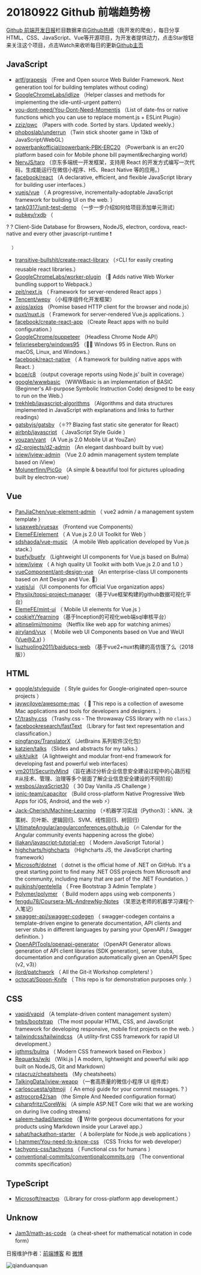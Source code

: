 # 20180922 Github 前端趋势榜

[Github 前端开发日报](http://caibaojian.com/c/news)栏目数据来自[Github热榜](http://news.caibaojian.com/)（我开发的爬虫），每日分享HTML、CSS、JavaScript、Vue等开源项目，为开发者提供动力，点击Star按钮来关注这个项目，点击Watch来收听每日的更新[Github主页](https://github.com/kujian/githubTrending)
## JavaScript

* [artf/grapesjs](https://github.com/artf/grapesjs) （Free and Open source Web Builder Framework. Next generation tool for building templates without coding）
* [GoogleChromeLabs/idlize](https://github.com/GoogleChromeLabs/idlize) （Helper classes and methods for implementing the idle-until-urgent pattern）
* [you-dont-need/You-Dont-Need-Momentjs](https://github.com/you-dont-need/You-Dont-Need-Momentjs) （List of date-fns or native functions which you can use to replace moment.js + ESLint Plugin）
* [zziz/pwc](https://github.com/zziz/pwc) （Papers with code. Sorted by stars. Updated weekly.）
* [phoboslab/underrun](https://github.com/phoboslab/underrun) （Twin stick shooter game in 13kb of JavaScript/WebGL）
* [powerbankofficial/powerbank-PBK-ERC20](https://github.com/powerbankofficial/powerbank-PBK-ERC20) （Powerbank is an erc20 platform based coin for Mobile phone bill payment&amp;recharging world）
* [NervJS/taro](https://github.com/NervJS/taro) （京东多端统一开发框架，支持用 React 的开发方式编写一次代码，生成能运行在微信小程序、H5、React Native 等的应用。）
* [facebook/react](https://github.com/facebook/react) （A declarative, efficient, and flexible JavaScript library for building user interfaces.）
* [vuejs/vue](https://github.com/vuejs/vue) （
        A progressive, incrementally-adoptable JavaScript framework for building UI on the web.
      ）
* [tank0317/unit-test-demo](https://github.com/tank0317/unit-test-demo) （一步一步介绍如何给项目添加单元测试）
* [pubkey/rxdb](https://github.com/pubkey/rxdb) （
        
? ? Client-Side Database for Browsers, NodeJS, electron, cordova, react-native and every other javascript-runtime ❗️

      ）
* [transitive-bullshit/create-react-library](https://github.com/transitive-bullshit/create-react-library) （⚡CLI for easily creating reusable react libraries.）
* [GoogleChromeLabs/worker-plugin](https://github.com/GoogleChromeLabs/worker-plugin) （🐳 Adds native Web Worker bundling support to Webpack.）
* [zeit/next.js](https://github.com/zeit/next.js) （
        Framework for server-rendered React apps
      ）
* [Tencent/wepy](https://github.com/Tencent/wepy) （小程序组件化开发框架）
* [axios/axios](https://github.com/axios/axios) （Promise based HTTP client for the browser and node.js）
* [nuxt/nuxt.js](https://github.com/nuxt/nuxt.js) （
        Framework for server-rendered Vue.js applications.
      ）
* [facebook/create-react-app](https://github.com/facebook/create-react-app) （Create React apps with no build configuration.）
* [GoogleChrome/puppeteer](https://github.com/GoogleChrome/puppeteer) （Headless Chrome Node API）
* [felixrieseberg/windows95](https://github.com/felixrieseberg/windows95) （💩🚀 Windows 95 in Electron. Runs on macOS, Linux, and Windows.）
* [facebook/react-native](https://github.com/facebook/react) （
        A framework for building native apps with React.
      ）
* [bcoe/c8](https://github.com/bcoe/c8) （output coverage reports using Node.js' built in coverage）
* [google/wwwbasic](https://github.com/google/wwwbasic) （WWWBasic is an implementation of BASIC (Beginner's All-purpose Symbolic Instruction Code) designed to be easy to run on the Web.）
* [trekhleb/javascript-algorithms](https://github.com/trekhleb/javascript-algorithms) （Algorithms and data structures implemented in JavaScript with explanations and links to further readings）
* [gatsbyjs/gatsby](https://github.com/gatsbyjs/gatsby) （⚛️?? Blazing fast static site generator for React）
* [airbnb/javascript](https://github.com/airbnb/javascript) （
        JavaScript Style Guide
      ）
* [youzan/vant](https://github.com/youzan/vant) （A Vue.js 2.0 Mobile UI at YouZan）
* [d2-projects/d2-admin](https://github.com/d2-projects/d2-admin) （An elegant dashboard built by vue）
* [iview/iview-admin](https://github.com/iview/iview-admin) （Vue 2.0 admin management system template based on iView）
* [Molunerfinn/PicGo](https://github.com/Molunerfinn/PicGo) （A simple &amp; beautiful tool for pictures uploading built by electron-vue）

## Vue

* [PanJiaChen/vue-element-admin](https://github.com/PanJiaChen/vue-element-admin) （
        vue2 admin / a management system template
      ）
* [lusaxweb/vuesax](https://github.com/lusaxweb/vuesax) （Frontend vue Components）
* [ElemeFE/element](https://github.com/ElemeFE/element) （
        A Vue.js 2.0 UI Toolkit for Web
      ）
* [sdshaoda/vue-music](https://github.com/sdshaoda/vue-music) （A mobile Web application developed by Vue.js stack.）
* [buefy/buefy](https://github.com/buefy/buefy) （Lightweight UI components for Vue.js based on Bulma）
* [iview/iview](https://github.com/iview/iview) （
        A high quality UI Toolkit with both Vue.js 2.0 and 1.0
      ）
* [vueComponent/ant-design-vue](https://github.com/vueComponent/ant-design-vue) （An enterprise-class UI components based on Ant Design and Vue. 🐜）
* [vuejs/ui](https://github.com/vuejs/ui) （UI components for official Vue organization apps）
* [Physiix/topsi-project-manager](https://github.com/Physiix/topsi-project-manager) （基于Vue框架构建的github数据可视化平台）
* [ElemeFE/mint-ui](https://github.com/ElemeFE/mint-ui) （
        Mobile UI elements for Vue.js
      ）
* [cookieY/Yearning](https://github.com/cookieY/Yearning) （基于Inception的可视化web端sql审核平台）
* [altinselimi/monimo](https://github.com/altinselimi/monimo) （Netflix like web app for watching animes）
* [airyland/vux](https://github.com/airyland/vux) （
        Mobile web UI Components based on Vue and WeUI (Vue@2.x)
      ）
* [liuzhuoling2011/baidupcs-web](https://github.com/liuzhuoling2011/baidupcs-web) （基于vue2+nuxt构建的高仿饿了么（2018版））

## HTML

* [google/styleguide](https://github.com/google/styleguide) （
        Style guides for Google-originated open-source projects
      ）
* [jaywcjlove/awesome-mac](https://github.com/jaywcjlove/awesome-mac) （
         This repo is a collection of awesome Mac applications and tools for developers and designers.
      ）
* [t7/trashy.css](https://github.com/t7/trashy.css) （Trashy.css - The throwaway CSS library with no `class`.）
* [facebookresearch/fastText](https://github.com/facebookresearch/fastText) （Library for fast text representation and classification.）
* [pingfangx/TranslatorX](https://github.com/pingfangx/TranslatorX) （JetBrains 系列软件汉化包）
* [katzien/talks](https://github.com/katzien/talks) （Slides and abstracts for my talks.）
* [uikit/uikit](https://github.com/uikit/uikit) （A lightweight and modular front-end framework for developing fast and powerful web interfaces）
* [ym2011/SecurityMind](https://github.com/ym2011/SecurityMind) （旨在通过分析企业信息安全建设过程中的心路历程 #从技术、管理、治理等多个层面了解企业信息安全建设的不同阶段）
* [wesbos/JavaScript30](https://github.com/wesbos/JavaScript30) （
        30 Day Vanilla JS Challenge
      ）
* [ionic-team/capacitor](https://github.com/ionic-team/capacitor) （Build cross-platform Native Progressive Web Apps for iOS, Android, and the web ⚡️）
* [Jack-Cherish/Machine-Learning](https://github.com/Jack-Cherish/Machine-Learning) （⚡️机器学习实战（Python3）：kNN、决策树、贝叶斯、逻辑回归、SVM、线性回归、树回归）
* [UltimateAngular/angularconferences.github.io](https://github.com/UltimateAngular/angularconferences.github.io) （🔥 Calendar for the Angular community events happening across the globe）
* [iliakan/javascript-tutorial-en](https://github.com/iliakan/javascript-tutorial-en) （
        Modern JavaScript Tutorial 
      ）
* [highcharts/highcharts](https://github.com/highcharts/highcharts) （Highcharts JS, the JavaScript charting framework）
* [Microsoft/dotnet](https://github.com/Microsoft/dotnet) （
        dotnet is the official home of .NET on GitHub. It's a great starting point to find many .NET OSS projects from Microsoft and the community, including many that are part of the .NET Foundation.
      ）
* [puikinsh/gentelella](https://github.com/puikinsh/gentelella) （
        Free Bootstrap 3 Admin Template
      ）
* [Polymer/polymer](https://github.com/Polymer/polymer) （
        Build modern apps using web components
      ）
* [fengdu78/Coursera-ML-AndrewNg-Notes](https://github.com/fengdu78/Coursera-ML-AndrewNg-Notes) （吴恩达老师的机器学习课程个人笔记）
* [swagger-api/swagger-codegen](https://github.com/swagger-api/swagger-codegen) （
        swagger-codegen contains a template-driven engine to generate documentation, API clients and server stubs in different languages by parsing your OpenAPI / Swagger definition.
      ）
* [OpenAPITools/openapi-generator](https://github.com/OpenAPITools/openapi-generator) （OpenAPI Generator allows generation of API client libraries (SDK generation), server stubs, documentation and configuration automatically given an OpenAPI Spec (v2, v3)）
* [jlord/patchwork](https://github.com/jlord/patchwork) （
        All the Git-it Workshop completers! 
      ）
* [octocat/Spoon-Knife](https://github.com/octocat/Spoon-Knife) （
        This repo is for demonstration purposes only.
      ）

## CSS

* [vapid/vapid](https://github.com/vapid/vapid) （A template-driven content management system）
* [twbs/bootstrap](https://github.com/twbs/bootstrap) （The most popular HTML, CSS, and JavaScript framework for developing responsive, mobile first projects on the web.
      ）
* [tailwindcss/tailwindcss](https://github.com/tailwindcss/tailwindcss) （A utility-first CSS framework for rapid UI development.）
* [jgthms/bulma](https://github.com/jgthms/bulma) （
        Modern CSS framework based on Flexbox
      ）
* [Requarks/wiki](https://github.com/Requarks/wiki) （Wiki.js | A modern, lightweight and powerful wiki app built on NodeJS, Git and Markdown）
* [rstacruz/cheatsheets](https://github.com/rstacruz/cheatsheets) （My cheatsheets）
* [TalkingData/iview-weapp](https://github.com/TalkingData/iview-weapp) （一套高质量的微信小程序 UI 组件库）
* [carloscuesta/gitmoji](https://github.com/carloscuesta/gitmoji) （
        An emoji guide for your commit messages. ? 
      ）
* [astrocorp42/san](https://github.com/astrocorp42/san) （the Simple And Needed configuration format）
* [csharpfritz/CoreWiki](https://github.com/csharpfritz/CoreWiki) （A simple ASP.NET Core wiki that we are working on during live coding streams）
* [saleem-hadad/larecipe](https://github.com/saleem-hadad/larecipe) （🍪 Write gorgeous documentations for your products using Markdown inside your Laravel app.）
* [sahat/hackathon-starter](https://github.com/sahat/hackathon-starter) （
        A boilerplate for Node.js web applications
      ）
* [l-hammer/You-need-to-know-css](https://github.com/l-hammer/You-need-to-know-css) （CSS Tricks for web developer）
* [tachyons-css/tachyons](https://github.com/tachyons-css/tachyons) （
        Functional css for humans
      ）
* [conventional-commits/conventionalcommits.org](https://github.com/conventional-commits/conventionalcommits.org) （The conventional commits specification）

## TypeScript

* [Microsoft/reactxp](https://github.com/Microsoft/reactxp) （Library for cross-platform app development.）

## Unknow

* [Jam3/math-as-code](https://github.com/Jam3/math-as-code) （a cheat-sheet for mathematical notation in code form）


日报维护作者：[前端博客](http://caibaojian.com/) 和 [微博](http://caibaojian.com/go/weibo)

![qianduanquan](https://user-images.githubusercontent.com/3055447/38468989-651132ac-3b80-11e8-8e6b-15122322a9d7.png)